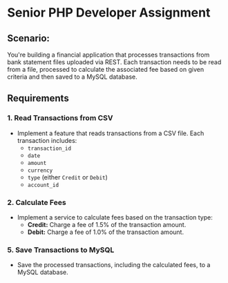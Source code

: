 # Senior PHP Developer Assignment

## Scenario:
You're building a financial application that processes transactions from bank statement files uploaded via REST. 
Each transaction needs to be read from a file, processed to calculate the associated fee based on given criteria and then saved to a MySQL database.

## Requirements

### 1. Read Transactions from CSV

- Implement a feature that reads transactions from a CSV file. Each transaction includes:
  - `transaction_id`
  - `date`
  - `amount`
  - `currency`
  - `type` (either `Credit` or `Debit`)
  - `account_id`

### 2. Calculate Fees

- Implement a service to calculate fees based on the transaction type:
  - **Credit:** Charge a fee of 1.5% of the transaction amount.
  - **Debit:** Charge a fee of 1.0% of the transaction amount.

### 5. Save Transactions to MySQL

- Save the processed transactions, including the calculated fees, to a MySQL database.
